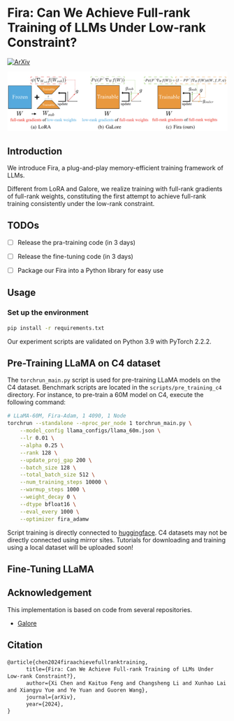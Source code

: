 # Fira: Can We Achieve Full-rank Training of LLMs Under Low-rank Constraint?

[![ArXiv](https://img.shields.io/badge/ArXiv-<2410.01623>-<COLOR>.svg)](https://arxiv.org/abs/2410.01623)



![](./assests/framework.png)

## Introduction

We introduce Fira, a plug-and-play memory-efficient training framework of LLMs. 

Different from LoRA and Galore, we realize training with full-rank gradients of full-rank weights, constituting the first attempt to achieve full-rank training consistently under the low-rank constraint.



## TODOs

- [ ] Release the pra-training code (in 3 days)
- [ ] Release the fine-tuning code (in 3 days)
- [ ] Package our Fira into a Python library for easy use



## Usage

### Set up the environment
```bash
pip install -r requirements.txt
```
Our experiment scripts are validated on Python 3.9 with PyTorch 2.2.2.

## Pre-Training LLaMA on C4 dataset
The `torchrun_main.py` script is used for pre-training LLaMA models on the C4 dataset. Benchmark scripts are located in the `scripts/pre_training_c4` directory. For instance, to pre-train a 60M model on C4, execute the following command:

```bash
# LLaMA-60M, Fira-Adam, 1 4090, 1 Node
torchrun --standalone --nproc_per_node 1 torchrun_main.py \
    --model_config llama_configs/llama_60m.json \
    --lr 0.01 \
    --alpha 0.25 \
    --rank 128 \
    --update_proj_gap 200 \
    --batch_size 128 \
    --total_batch_size 512 \
    --num_training_steps 10000 \
    --warmup_steps 1000 \
    --weight_decay 0 \
    --dtype bfloat16 \
    --eval_every 1000 \
    --optimizer fira_adamw 
```
Script training is directly connected to [huggingface](https://huggingface.co/). C4 datasets may not be directly connected using mirror sites. Tutorials for downloading and training using a local dataset will be uploaded soon!

<!-- ### Performance under varying ranks
Assess the performance of Fira under varying ranks by pre-training the LLaMA 60M model on the C4 dataset ($d_{model}=256$, i.e., the full-rank dimension of models).
![](./assests/varying_ranks.png)

Notably, even when the ranks are set very low (4 and 16), Fira still achieves performance comparable to full-rank training. In contrast, the performance of GaLore significantly declines in these cases. These results highlight the superiority of our proposed Fira at lower ranks and its effectiveness in reducing memory usage ($r \propto M$, where $M$ is the memory usage of optimizer states). -->

## Fine-Tuning LLaMA

## Acknowledgement
This implementation is based on code from several repositories.
* [Galore](https://github.com/jiaweizzhao/GaLore)



## Citation

```
@article{chen2024firaachievefullranktraining,
      title={Fira: Can We Achieve Full-rank Training of LLMs Under Low-rank Constraint?}, 
      author={Xi Chen and Kaituo Feng and Changsheng Li and Xunhao Lai and Xiangyu Yue and Ye Yuan and Guoren Wang},
      journal={arXiv},
      year={2024},
}
```

